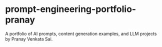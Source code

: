 # prompt-engineering-portfolio-pranay
A portfolio of AI prompts, content generation examples, and LLM projects by Pranay Venkata Sai.
